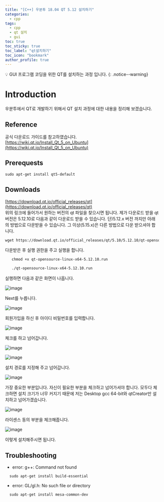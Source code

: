 ```yaml
---
title: "[C++] 우분투 18.04 QT 5.12 설치하기"
categories:
  - cpp
tags:
  - cpp
  - qt 설치
  - gui
toc: true
toc_sticky: true
toc_label: "qt설치하기"
toc_icon: "bookmark"
author_profile: true
---
```


💡 GUI 프로그램 코딩을 위한 QT를 설치하는 과정 입니다.
{: .notice--warning}

# Introduction
 우분투에서 QT로 개발하기 위해서 QT 설치 과정에 대한 내용을 정리해 보겠습니다.
 
## Reference
 공식 다운로드 가이드를 참고하였습니다.<br>
 [https://wiki.qt.io/Install_Qt_5_on_Ubuntu](https://wiki.qt.io/Install_Qt_5_on_Ubuntu)

## Prerequests
 ```md
 sudo apt-get install qt5-default
 ```

## Downloads
 [https://download.qt.io/official_releases/qt](https://download.qt.io/official_releases/qt)<br>
 위의 링크에 들어가서 원하는 버전의 qt 파일을 찾으시면 됩니다. 제가 다운로드 받을 qt 버전은 5.12.10로 다음과 같이 다운로드 받을 수 있습니다.
 단)5.12.x 버전 까지만 아래의 방법으로 다운받을 수 있습니다. 그 이상(5.15.x)은 다른 방법으로 다운 받으셔야 합니다.

 ```md
 wget https://download.qt.io/official_releases/qt/5.10/5.12.10/qt-opensource-linux-x64-5.12.10.run
 ```

 다운받은 후 실행 권한을 주고 실행을 합니다.
 ```md
    chmod +x qt-opensource-linux-x64-5.12.10.run

    ./qt-opensource-linux-x64-5.12.10.run
 ```

 실행하면 다음과 같은 화면이 나옵니다.

 ![image](https://user-images.githubusercontent.com/33647663/148912673-9cef7839-c1e9-44b6-825f-2d2fd06eda24.png)

 Next를 누릅니다.

 ![image](https://user-images.githubusercontent.com/33647663/148912805-7a9f1a62-8b06-4526-9732-2505d67b0d08.png)

 회원가입을 하신 후 아이디 비밀번호를 입력합니다.

 ![image](https://user-images.githubusercontent.com/33647663/148913038-b323644d-6074-450b-911f-7c18866525c6.png)
 
 체크를 하고 넘어갑니다.

 ![image](https://user-images.githubusercontent.com/33647663/148913233-92e27728-0a9e-4103-b4d6-d404fb8080fd.png)

 ![image](https://user-images.githubusercontent.com/33647663/148913293-09d430d9-51b0-4896-b285-6043151b1de6.png)

 설치 경로를 지정해 주고 넘어갑니다.

 ![image](https://user-images.githubusercontent.com/33647663/148913786-72c1f039-b0e6-4417-92cd-668820b9a6db.png)
 
 가장 중요한 부분입니다. 자신이 필요한 부분을 체크하고 넘어가셔야 합니다. 모두다 체크하면 설치 크기가 너무 커지기 때문에 저는 Desktop gcc 64-bit와 qtCreator만 설치하고 넘어가겠습니다.
 
 ![image](https://user-images.githubusercontent.com/33647663/148913916-84837e37-bd76-4522-92b1-b63facdc8c84.png)

 라이센스 동의 부분을 체크해줍니다. 

 ![image](https://user-images.githubusercontent.com/33647663/148914008-fcceebb5-fd8a-4eef-87ef-5faaf75b1228.png)

 이렇게 설치해주시면 됩니다.

## Troubleshooting
 - error: g++: Command not found
  ```md
    sudo apt-get install build-essential
  ```
 - error: GL/gl.h: No such file or directory
  ```md
    sudo apt-get install mesa-common-dev
  ```
